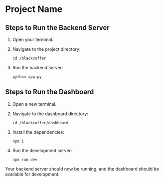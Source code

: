 
# Project Name

## Steps to Run the Backend Server

1. Open your terminal.
2. Navigate to the project directory:

   ```
   cd /blackcoffer
   ```

3. Run the backend server:

   ```
   python app.py
   ```

## Steps to Run the Dashboard

1. Open a new terminal.
2. Navigate to the dashboard directory:

   ```
   cd /blackcoffer/dashboard
   ```

3. Install the dependencies:

   ```
   npm i
   ```

4. Run the development server:

   ```
   npm run dev
   ```

Your backend server should now be running, and the dashboard should be available for development.
